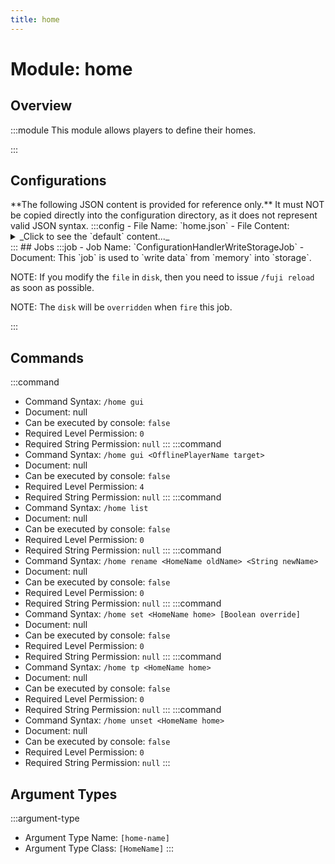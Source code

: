 ```yaml
---
title: home
---
```



# Module: home

## Overview
:::module
  This module allows players to define their homes.


:::
## Configurations
<Admonition type="warning" icon="" title="">
**The following JSON content is provided for reference only.**
It must NOT be copied directly into the configuration directory, as it does not represent valid JSON syntax.
</Admonition>
:::config
- File Name: `home.json`
- File Content: 
<details>

<summary>_Click to see the `default` content..._</summary>

```json showLineNumbers title="config/fuji/modules/home/home.json"
{
  "name2home": {}
}
```
</details>
:::
## Jobs
:::job
- Job Name: `ConfigurationHandlerWriteStorageJob`
- Document:   This `job` is used to `write data` from `memory` into `storage`.
  
  
  
  NOTE: If you modify the `file` in `disk`, then you need to issue `/fuji reload` as soon as possible.
  
  NOTE: The `disk` will be `overridden` when `fire` this job.


:::
## Commands
:::command
- Command Syntax: `/home gui`
- Document: null
- Can be executed by console: `false`
- Required Level Permission: `0`
- Required String Permission: `null`
:::
:::command
- Command Syntax: `/home gui <OfflinePlayerName target>`
- Document: null
- Can be executed by console: `false`
- Required Level Permission: `4`
- Required String Permission: `null`
:::
:::command
- Command Syntax: `/home list`
- Document: null
- Can be executed by console: `false`
- Required Level Permission: `0`
- Required String Permission: `null`
:::
:::command
- Command Syntax: `/home rename <HomeName oldName> <String newName>`
- Document: null
- Can be executed by console: `false`
- Required Level Permission: `0`
- Required String Permission: `null`
:::
:::command
- Command Syntax: `/home set <HomeName home> [Boolean override]`
- Document: null
- Can be executed by console: `false`
- Required Level Permission: `0`
- Required String Permission: `null`
:::
:::command
- Command Syntax: `/home tp <HomeName home>`
- Document: null
- Can be executed by console: `false`
- Required Level Permission: `0`
- Required String Permission: `null`
:::
:::command
- Command Syntax: `/home unset <HomeName home>`
- Document: null
- Can be executed by console: `false`
- Required Level Permission: `0`
- Required String Permission: `null`
:::
## Argument Types
:::argument-type
- Argument Type Name: `[home-name]`
- Argument Type Class: `[HomeName]`
:::
